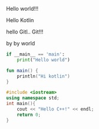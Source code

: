 Hello world!!!

Hello Kotlin

hello Gitl.. Git!!!

by by world

```python
if __main__ == 'main':
    print("Hello world")
```

```kotlin
fun main() {
    println("Hi kotlin")
}
```
```cpp
#include <iostream>
using namespace std;
int main(){
    cout << "Hello C++!" << endl;
    return 0;
}
```
